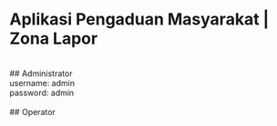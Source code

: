 # Aplikasi Pengaduan Masyarakat | Zona Lapor

<br> ## Administrator
<br> username: admin
<br> password: admin
<br> 
<br> ## Operator

